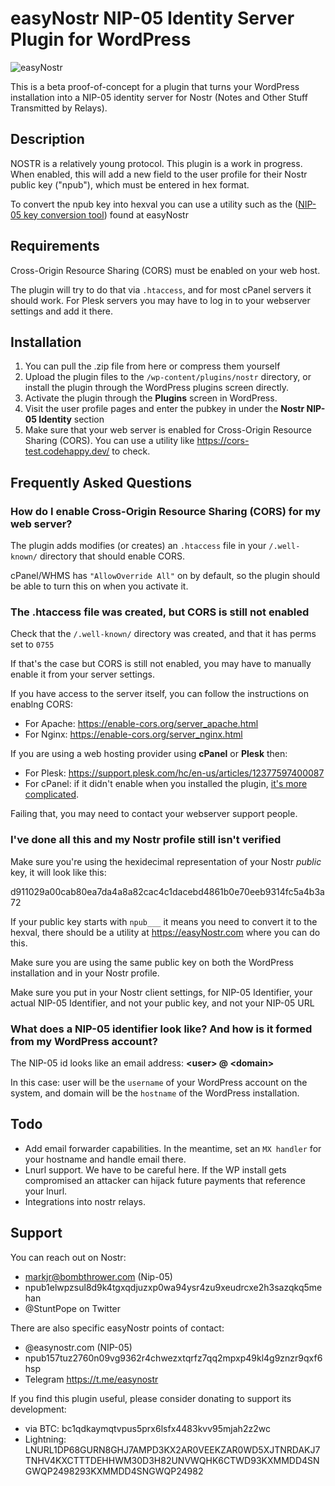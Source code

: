 # easyNostr NIP-05 Identity Server Plugin for WordPress

![easyNostr](https://easynostr.com/images/easynostr_mandala.png)

This is a beta proof-of-concept for a plugin that turns your WordPress installation into a NIP-05 identity server for Nostr (Notes and Other Stuff Transmitted by Relays).

## Description

NOSTR is a relatively young protocol. This plugin is a work in progress. When enabled, this will add a new field to the user profile for their Nostr public key ("npub"), which must be entered in hex format.

To convert the npub key into hexval you can use a utility such as the ([NIP-05 key conversion tool](https://easyNostr.com)) found at easyNostr

## Requirements 

Cross-Origin Resource Sharing (CORS) must be enabled on your web host.

The plugin will try to do that via `.htaccess`, and for most cPanel servers it should work. 
For Plesk servers you may have to log in to your webserver settings and add it there.

## Installation

1. You can pull the .zip file from here or compress them yourself
2. Upload the plugin files to the `/wp-content/plugins/nostr` directory, or install the plugin through the WordPress plugins screen directly.
3. Activate the plugin through the **Plugins** screen in WordPress.
4. Visit the user profile pages and enter the pubkey in under the **Nostr NIP-05 Identity** section
5. Make sure that your web server is enabled for Cross-Origin Resource Sharing (CORS). You can use a utility like https://cors-test.codehappy.dev/ to check. 

## Frequently Asked Questions

### How do I enable Cross-Origin Resource Sharing (CORS) for my web server?

The plugin adds modifies (or creates) an `.htaccess` file in your `/.well-known/` directory that should enable CORS.

cPanel/WHMS has `"AllowOverride All"` on by default, so the plugin should be able to turn this on when you activate it. 

### The .htaccess file was created, but CORS is still not enabled

Check that the `/.well-known/` directory was created, and that it has perms set to `0755`

If that's the case but CORS is still not enabled, you may have to manually enable it from your server settings.

If you have access to the server itself, you can follow the instructions on enablng CORS:

- For Apache: https://enable-cors.org/server_apache.html
- For Nginx: https://enable-cors.org/server_nginx.html

If you are using a web hosting provider using **cPanel** or **Plesk** then:

- For Plesk: https://support.plesk.com/hc/en-us/articles/12377597400087
- For cPanel: if it didn't enable when you installed the plugin, [it's more complicated](https://support.cpanel.net/hc/en-us/articles/1500001533562-How-To-add-nosniif-CORS-HSTS-Clickjack-and-X-Xss-Protection-headers?_ga=2.48828454.1039362881.1680543384-1840926562.1678002612).



Failing that, you may need to contact your webserver support people.

### I've done all this and my Nostr profile still isn't verified

Make sure you're using the hexidecimal representation of your Nostr *public* key, it will look like this:

d911029a00cab80ea7da4a8a82cac4c1dacebd4861b0e70eeb9314fc5a4b3a72

If your public key starts with `npub___` it means you need to convert it to the hexval, there should be a utility at https://easyNostr.com where you can do this.

Make sure you are using the same public key on both the WordPress installation and in your Nostr profile. 

Make sure you put in your Nostr client settings, for NIP-05 Identifier, your actual NIP-05 Identifier, and not your public key, and not your NIP-05 URL

### What does a NIP-05 identifier look like? And how is it formed from my WordPress account?

The NIP-05 id looks like an email address: **&lt;user&gt; @ &lt;domain&gt;**

In this case: user will be the `username` of your WordPress account on the system, and domain will be the `hostname` of the WordPress installation.

## Todo

- Add email forwarder capabilities. In the meantime, set an `MX handler` for your hostname and handle email there.
- Lnurl support. We have to be careful here. If the WP install gets compromised an attacker can hijack future payments that reference your lnurl.
- Integrations into nostr relays.

## Support


You can reach out on Nostr:  
  
- markjr@bombthrower.com (Nip-05)  
- npub1elwpzsul8d9k4tgxqdjuzxp0wa94ysr4zu9xeudrcxe2h3sazqkq5mehan   
- @StuntPope on Twitter  

There are also specific easyNostr points of contact:  
- @easynostr.com (NIP-05)  
- npub157tuz2760n09vg9362r4chwezxtqrfz7qq2mpxp49kl4g9znzr9qxf6hsp  
- Telegram https://t.me/easynostr  

If you find this plugin useful, please consider donating to support its development: 
- via BTC: bc1qdkaymqtvpus5prx6lsfx4483kvv95mjah2z2wc
- Lightning: LNURL1DP68GURN8GHJ7AMPD3KX2AR0VEEKZAR0WD5XJTNRDAKJ7TNHV4KXCTTTDEHHWM30D3H82UNVWQHK6CTWD93KXMMDD4SNGWQP2498293KXMMDD4SNGWQP24982

